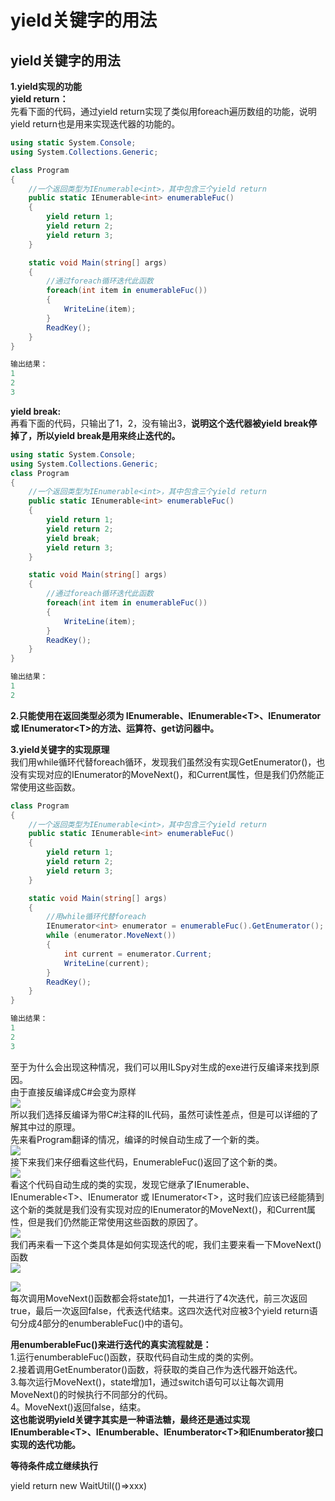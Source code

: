 # yield关键字的用法

## yield关键字的用法 <a href="#cyield-guan-jian-zi-de-yong-fa" id="cyield-guan-jian-zi-de-yong-fa"></a>

**1.yield实现的功能**\
**yield return：**\
先看下面的代码，通过yield return实现了类似用foreach遍历数组的功能，说明yield return也是用来实现迭代器的功能的。

```csharp
using static System.Console;
using System.Collections.Generic;

class Program
{
    //一个返回类型为IEnumerable<int>，其中包含三个yield return
    public static IEnumerable<int> enumerableFuc()
    {
        yield return 1;
        yield return 2;
        yield return 3;
    }

    static void Main(string[] args)
    {
        //通过foreach循环迭代此函数
        foreach(int item in enumerableFuc())
        {
            WriteLine(item);
        }
        ReadKey();
    }
}

输出结果：
1
2
3
```

**yield break:**\
再看下面的代码，只输出了1，2，没有输出3，**说明这个迭代器被yield break停掉了，所以yield break是用来终止迭代的。**

```csharp
using static System.Console;
using System.Collections.Generic;
class Program
{
    //一个返回类型为IEnumerable<int>，其中包含三个yield return
    public static IEnumerable<int> enumerableFuc()
    {
        yield return 1;
        yield return 2;
        yield break;
        yield return 3;
    }

    static void Main(string[] args)
    {
        //通过foreach循环迭代此函数
        foreach(int item in enumerableFuc())
        {
            WriteLine(item);
        }
        ReadKey();
    }
}

输出结果：
1
2
```

**2.只能使用在返回类型必须为 IEnumerable、IEnumerable\<T>、IEnumerator 或 IEnumerator\<T>的方法、运算符、get访问器中。**

**3.yield关键字的实现原理**\
我们用while循环代替foreach循环，发现我们虽然没有实现GetEnumerator()，也没有实现对应的IEnumerator的MoveNext()，和Current属性，但是我们仍然能正常使用这些函数。

```csharp
class Program
{
    //一个返回类型为IEnumerable<int>，其中包含三个yield return
    public static IEnumerable<int> enumerableFuc()
    {
        yield return 1;
        yield return 2;
        yield return 3;
    }

    static void Main(string[] args)
    {
        //用while循环代替foreach
        IEnumerator<int> enumerator = enumerableFuc().GetEnumerator();
        while (enumerator.MoveNext())
        {
            int current = enumerator.Current;
            WriteLine(current);
        }
        ReadKey();
    }
}

输出结果：
1
2
3
```

至于为什么会出现这种情况，我们可以用ILSpy对生成的exe进行反编译来找到原因。\
由于直接反编译成C#会变为原样\
![](https://images2018.cnblogs.com/blog/1362861/201803/1362861-20180330213029351-1687680873.png)\
所以我们选择反编译为带C#注释的IL代码，虽然可读性差点，但是可以详细的了解其中过的原理。\
先来看Program翻译的情况，编译的时候自动生成了一个新的类。\
![](https://images2018.cnblogs.com/blog/1362861/201803/1362861-20180330213049880-385412589.png)\
接下来我们来仔细看这些代码，EnumerableFuc()返回了这个新的类。\
![](https://images2018.cnblogs.com/blog/1362861/201803/1362861-20180330213100922-1104372785.png)\
看这个代码自动生成的类的实现，发现它继承了IEnumerable、IEnumerable\<T>、IEnumerator 或 IEnumerator\<T>，这时我们应该已经能猜到这个新的类就是我们没有实现对应的IEnumerator的MoveNext()，和Current属性，但是我们仍然能正常使用这些函数的原因了。\
![](https://images2018.cnblogs.com/blog/1362861/201803/1362861-20180330213109477-1874000904.png)\
我们再来看一下这个类具体是如何实现迭代的呢，我们主要来看一下MoveNext()函数\
![](https://images2018.cnblogs.com/blog/1362861/201803/1362861-20180330213118539-889684123.png)

![](https://images2018.cnblogs.com/blog/1362861/201803/1362861-20180330213123695-1890914850.png)\
每次调用MoveNext()函数都会将state加1，一共进行了4次迭代，前三次返回true，最后一次返回false，代表迭代结束。这四次迭代对应被3个yield return语句分成4部分的enumberableFuc()中的语句。

**用enumberableFuc()来进行迭代的真实流程就是：**\
1.运行enumberableFuc()函数，获取代码自动生成的类的实例。\
2.接着调用GetEnumberator()函数，将获取的类自己作为迭代器开始迭代。\
3.每次运行MoveNext()，state增加1，通过switch语句可以让每次调用MoveNext()的时候执行不同部分的代码。\
4。MoveNext()返回false，结束。\
**这也能说明yield关键字其实是一种语法糖，最终还是通过实现IEnumberable\<T>、IEnumberable、IEnumberator\<T>和IEnumberator接口实现的迭代功能。**



**等待条件成立继续执行**

yield return new WaitUtil(()=>xxx)
